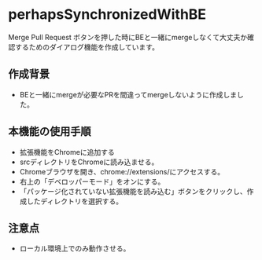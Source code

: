 # perhapsSynchronizedWithBE
Merge Pull Request ボタンを押した時にBEと一緒にmergeしなくて大丈夫か確認するためのダイアログ機能を作成しています。

## 作成背景
* BEと一緒にmergeが必要なPRを間違ってmergeしないように作成しました。 

## 本機能の使用手順
* 拡張機能をChromeに追加する
* srcディレクトリをChromeに読み込ませる。
* Chromeブラウザを開き、chrome://extensions/にアクセスする。
* 右上の「デベロッパーモード」をオンにする。
* 「パッケージ化されていない拡張機能を読み込む」ボタンをクリックし、作成したディレクトリを選択する。

## 注意点
* ローカル環境上でのみ動作させる。
